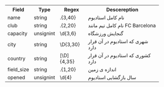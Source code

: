  <table>
  <tr>
    <th>Field</th>
    <th>Type</th>
    <th>Regex</th>
    <th>Descereption</th>
  </tr>
 
  <tr>
    <td>name</td>
    <td>string</td>
    <td>.{3,40}</td>
    <td>
    نام کامل استادیوم
    </td>
  </tr>
 
  <tr>
    <td>club</td>
    <td>string</td>
    <td>.{2,20}</td>
    <td>
    نام کامل تیم مانند FC Barcelona
    </td>
  </tr>

  <tr>
    <td>capacity</td>
    <td>unsignint</td>
    <td>\d{3,6}</td>
    <td>
    گنجایش ورزشگاه
    </td>
  </tr>

  <tr>
    <td>city</td>
    <td>string</td>
    <td>\D{3,30}</td>
    <td>
    شهری که استادیوم در آن قرار دارد
    </td>
  </tr>

  <tr>
    <td>country</td>
    <td>string</td>
    <td>[\D]{4,35}</td>
    <td>
    کشوری که استادیوم در آن قرار دارد
    </td>
  </tr>

  <tr>
    <td>field_size</td>
    <td>string</td>
    <td>.{1,20}</td>
    <td>
    اندازه ی زمین
    </td>
  </tr>

  <tr>
    <td>opened</td>
    <td>unsignint</td>
    <td>\d{4}</td>
    <td>
    سال بازگشایی استادیوم
    </td>
  </tr>
 
</table> 
